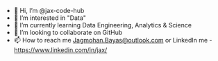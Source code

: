 - 👋 Hi, I’m @jax-code-hub
- 👀 I’m interested in "Data"
- 🌱 I’m currently learning Data Engineering, Analytics & Science
- 💞️ I’m looking to collaborate on GitHub
- 📫 How to reach me Jagmohan.Bayas@outlook.com or LinkedIn me - https://www.linkedin.com/in/jax/

<!---
jax-code-hub/jax-code-hub is a ✨ special ✨ repository because its `README.md` (this file) appears on your GitHub profile.
You can click the Preview link to take a look at your changes.
--->
